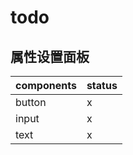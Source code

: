 # todo

## 属性设置面板

| components | status |
| ---------- | ------ |
| button     | x      |
| input      | x      |
| text       | x      |

